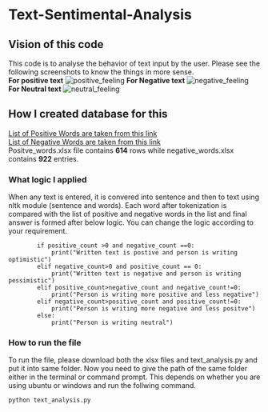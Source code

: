 # Text-Sentimental-Analysis
## Vision of this code
This code is to analyse the behavior of text input by the user. Please see the following screenshots to know the things in more sense.    
**For positive text**
![positive_feeling](https://user-images.githubusercontent.com/3431730/43744997-3c4273bc-99fa-11e8-9169-2c10b311151e.png)
**For Negative text**
![negative_feeling](https://user-images.githubusercontent.com/3431730/43745028-659c4972-99fa-11e8-86a3-6a822ef95886.png)
**For Neutral text**
![neutral_feeling](https://user-images.githubusercontent.com/3431730/43745047-798c01de-99fa-11e8-9646-49d734f6355c.png)
## How I created database for this

<a href="http://positivewordsresearch.com/list-of-positive-words/" title="List of Positive Words">List of Positive Words are taken from this link</a>  
<a href="http://positivewordsresearch.com/list-of-negative-words/" title="List of Negative Words">List of Negative Words are taken from this link</a>  
Positve_words.xlsx file contains **614** rows while negative_words.xlsx contains **922** entries.

### What logic I applied
When any text is entered, it is convered into sentence and then to text using nltk module (sentence and words). Each word after tokenization is compared with the list of positive and negative words in the list and final answer is formed after below logic. You can change the logic according to your requirement.
```
        if positive_count >0 and negative_count ==0:
            print("Written text is postive and person is writing optimistic")
        elif negative_count>0 and positive_count == 0:
            print("Written text is negative and person is writing pessimistic")
        elif positive_count>negative_count and negative_count!=0:
            print("Person is writing more positive and less negative")
        elif negative_count>positive_count and positive_count!=0:
            print("Person is writing more negative and less positve")
        else:
            print("Person is writing neutral")
```            

### How to run the file
To run the file, please download both the xlsx files and text_analysis.py and put it into same folder. Now you need to give the path of the same folder either in the terminal or command prompt. This depends on whether you are using ubuntu or windows and run the follwing command.
```
python text_analysis.py
```
